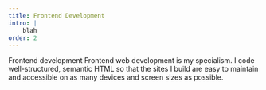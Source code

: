 ```yaml
---
title: Frontend Development
intro: |
    blah
order: 2
---
```


Frontend development Frontend web development is my specialism. I code well-structured, semantic HTML so that the sites I build are easy to maintain and accessible on as many devices and screen sizes as possible.
